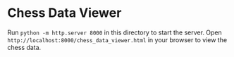 # Chess Data Viewer

Run `python -m http.server 8000` in this directory to start the server.
Open `http://localhost:8000/chess_data_viewer.html` in your browser to view the chess data. 